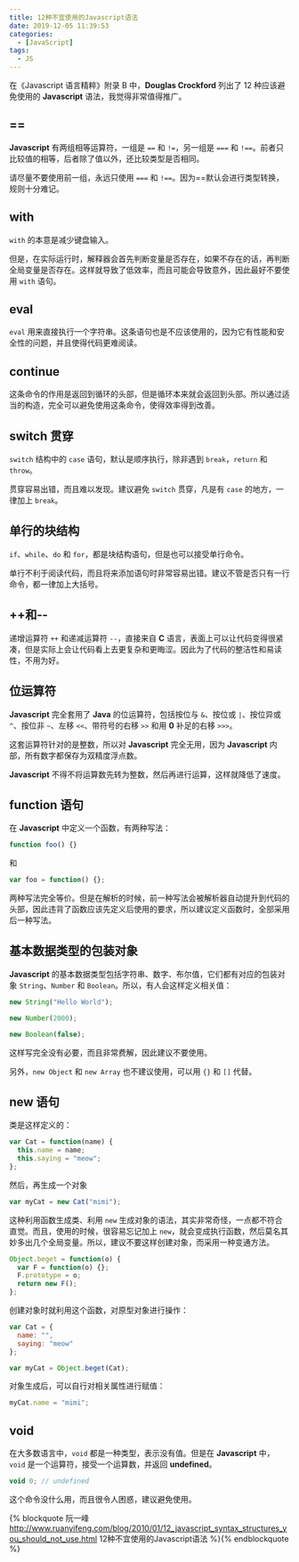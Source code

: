```yaml
---
title: 12种不宜使用的Javascript语法
date: 2019-12-05 11:39:53
categories:
  - [JavaScript]
tags:
  - JS
---
```


在《Javascript 语言精粹》附录 B 中，**Douglas Crockford** 列出了 12 种应该避免使用的 **Javascript** 语法，我觉得非常值得推广。

<!--more-->

## ==

**Javascript** 有两组相等运算符，一组是 `==` 和 `!=`，另一组是 `===` 和 `!==`。前者只比较值的相等，后者除了值以外，还比较类型是否相同。

请尽量不要使用前一组，永远只使用 `===` 和 `!==`。因为==默认会进行类型转换，规则十分难记。

## with

`with` 的本意是减少键盘输入。

但是，在实际运行时，解释器会首先判断变量是否存在，如果不存在的话，再判断全局变量是否存在。这样就导致了低效率，而且可能会导致意外，因此最好不要使用 `with` 语句。

## eval

`eval` 用来直接执行一个字符串。这条语句也是不应该使用的，因为它有性能和安全性的问题，并且使得代码更难阅读。

## continue

这条命令的作用是返回到循环的头部，但是循环本来就会返回到头部。所以通过适当的构造，完全可以避免使用这条命令，使得效率得到改善。

## switch 贯穿

`switch` 结构中的 `case` 语句，默认是顺序执行，除非遇到 `break`，`return` 和 `throw`。

贯穿容易出错，而且难以发现。建议避免 `switch` 贯穿，凡是有 `case` 的地方，一律加上 `break`。

## 单行的块结构

`if`、`while`、`do` 和 `for`，都是块结构语句，但是也可以接受单行命令。

单行不利于阅读代码，而且将来添加语句时非常容易出错。建议不管是否只有一行命令，都一律加上大括号。

## ++和--

递增运算符 `++` 和递减运算符 `--`，直接来自 **C** 语言，表面上可以让代码变得很紧凑，但是实际上会让代码看上去更复杂和更晦涩。因此为了代码的整洁性和易读性，不用为好。

## 位运算符

**Javascript** 完全套用了 **Java** 的位运算符，包括按位与 `&`、按位或 `|`、按位异或 `^`、按位非 `~`、左移 `<<`、带符号的右移 `>>` 和用 **0** 补足的右移 `>>>`。

这套运算符针对的是整数，所以对 **Javascript** 完全无用，因为 **Javascript** 内部，所有数字都保存为双精度浮点数。

**Javascript** 不得不将运算数先转为整数，然后再进行运算，这样就降低了速度。

## function 语句

在 **Javascript** 中定义一个函数，有两种写法：

```js
function foo() {}
```

和

```js
var foo = function() {};
```

两种写法完全等价。但是在解析的时候，前一种写法会被解析器自动提升到代码的头部，因此违背了函数应该先定义后使用的要求，所以建议定义函数时，全部采用后一种写法。

## 基本数据类型的包装对象

**Javascript** 的基本数据类型包括字符串、数字、布尔值，它们都有对应的包装对象 `String`、`Number` 和 `Boolean`。所以，有人会这样定义相关值：

```js
new String("Hello World");

new Number(2000);

new Boolean(false);
```

这样写完全没有必要，而且非常费解，因此建议不要使用。

另外，`new Object` 和 `new Array` 也不建议使用，可以用 `{}` 和 `[]` 代替。

## new 语句

类是这样定义的：

```js
var Cat = function(name) {
  this.name = name;
  this.saying = "meow";
};
```

然后，再生成一个对象

```js
var myCat = new Cat("mimi");
```

这种利用函数生成类、利用 `new` 生成对象的语法，其实非常奇怪，一点都不符合直觉。而且，使用的时候，很容易忘记加上 `new`，就会变成执行函数，然后莫名其妙多出几个全局变量。所以，建议不要这样创建对象，而采用一种变通方法。

```js
Object.beget = function(o) {
  var F = function(o) {};
  F.prototype = o;
  return new F();
};
```

创建对象时就利用这个函数，对原型对象进行操作：

```js
var Cat = {
  name: "",
  saying: "meow"
};

var myCat = Object.beget(Cat);
```

对象生成后，可以自行对相关属性进行赋值：

```js
myCat.name = "mimi";
```

## void

在大多数语言中，`void` 都是一种类型，表示没有值。但是在 **Javascript** 中，`void` 是一个运算符，接受一个运算数，并返回 **undefined**。

```js
void 0; // undefined
```

这个命令没什么用，而且很令人困惑，建议避免使用。

{% blockquote
阮一峰
http://www.ruanyifeng.com/blog/2010/01/12_javascript_syntax_structures_you_should_not_use.html
12种不宜使用的Javascript语法
%}{% endblockquote %}
